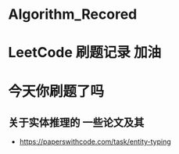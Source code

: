 # Algorithm_Recored
# LeetCode 刷题记录 加油  
# 今天你刷题了吗
##  关于实体推理的 一些论文及其 
* https://paperswithcode.com/task/entity-typing
